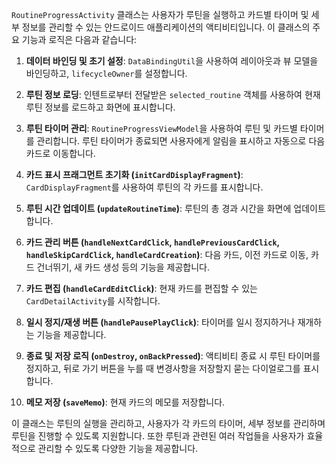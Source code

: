 `RoutineProgressActivity` 클래스는 사용자가 루틴을 실행하고 카드별 타이머 및 세부 정보를 관리할 수 있는 안드로이드 애플리케이션의 액티비티입니다. 이 클래스의 주요 기능과 로직은 다음과 같습니다:

1. **데이터 바인딩 및 초기 설정**: `DataBindingUtil`을 사용하여 레이아웃과 뷰 모델을 바인딩하고, `lifecycleOwner`를 설정합니다.

2. **루틴 정보 로딩**: 인텐트로부터 전달받은 `selected_routine` 객체를 사용하여 현재 루틴 정보를 로드하고 화면에 표시합니다.

3. **루틴 타이머 관리**: `RoutineProgressViewModel`을 사용하여 루틴 및 카드별 타이머를 관리합니다. 루틴 타이머가 종료되면 사용자에게 알림을 표시하고 자동으로 다음 카드로 이동합니다.

4. **카드 표시 프래그먼트 초기화 (`initCardDisplayFragment`)**: `CardDisplayFragment`를 사용하여 루틴의 각 카드를 표시합니다.

5. **루틴 시간 업데이트 (`updateRoutineTime`)**: 루틴의 총 경과 시간을 화면에 업데이트합니다.

6. **카드 관리 버튼 (`handleNextCardClick`, `handlePreviousCardClick`, `handleSkipCardClick`, `handleCardCreation`)**: 다음 카드, 이전 카드로 이동, 카드 건너뛰기, 새 카드 생성 등의 기능을 제공합니다.

7. **카드 편집 (`handleCardEditClick`)**: 현재 카드를 편집할 수 있는 `CardDetailActivity`를 시작합니다.

8. **일시 정지/재생 버튼 (`handlePausePlayClick`)**: 타이머를 일시 정지하거나 재개하는 기능을 제공합니다.

9. **종료 및 저장 로직 (`onDestroy`, `onBackPressed`)**: 액티비티 종료 시 루틴 타이머를 정지하고, 뒤로 가기 버튼을 누를 때 변경사항을 저장할지 묻는 다이얼로그를 표시합니다.

10. **메모 저장 (`saveMemo`)**: 현재 카드의 메모를 저장합니다.

이 클래스는 루틴의 실행을 관리하고, 사용자가 각 카드의 타이머, 세부 정보를 관리하며 루틴을 진행할 수 있도록 지원합니다. 또한 루틴과 관련된 여러 작업들을 사용자가 효율적으로 관리할 수 있도록 다양한 기능을 제공합니다.